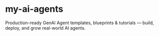 # my-ai-agents
Production-ready GenAI Agent templates, blueprints &amp; tutorials — build, deploy, and grow real-world AI agents.
